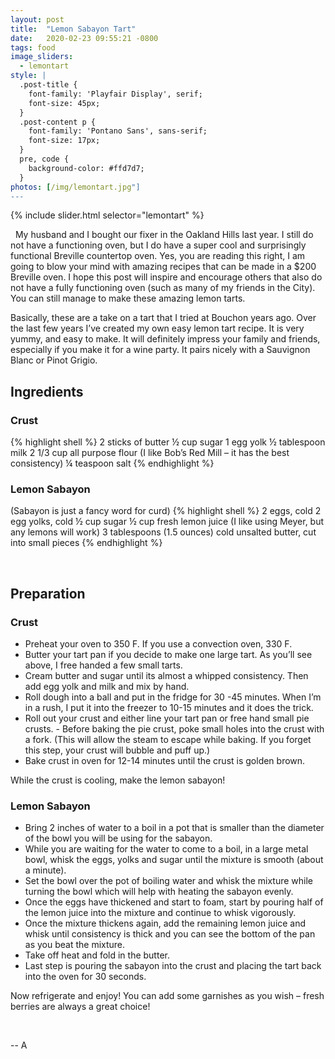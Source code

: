 ```yaml
---
layout: post
title:  "Lemon Sabayon Tart"
date:   2020-02-23 09:55:21 -0800
tags: food
image_sliders:
  - lemontart
style: |
  .post-title {
    font-family: 'Playfair Display', serif;
    font-size: 45px;
  }
  .post-content p {
    font-family: 'Pontano Sans', sans-serif;
    font-size: 17px;
  }
  pre, code {
    background-color: #ffd7d7;
  }
photos: [/img/lemontart.jpg"]
---
```


{% include slider.html selector="lemontart" %}

&nbsp;
My husband and I bought our fixer in the Oakland Hills last year. I still do not have a functioning oven, but I do have a super cool and surprisingly functional Breville countertop oven. Yes, you are reading this right, I am going to blow your mind with amazing recipes that can be made in a $200 Breville oven. I hope this post will inspire and encourage others that also do not have a fully functioning oven (such as many of my friends in the City). You can still manage to make these amazing lemon tarts.

Basically, these are a take on a tart that I tried at Bouchon years ago. Over the last few years I’ve created my own easy lemon tart recipe. It is very yummy, and easy to make. It will definitely impress your family and friends, especially if you make it for a wine party. It pairs nicely with a Sauvignon Blanc or Pinot Grigio.

## Ingredients
### Crust
{% highlight shell %}
2 sticks of butter
½ cup sugar
1 egg yolk
½ tablespoon milk
2 1/3 cup all purpose flour (I like Bob’s Red Mill – it has the best consistency)
¼ teaspoon salt
{% endhighlight %}

### Lemon Sabayon
(Sabayon is just a fancy word for curd)
{% highlight shell %}
2 eggs, cold
2 egg yolks, cold
½ cup sugar
½ cup fresh lemon juice (I like using Meyer, but any lemons will work)
3 tablespoons (1.5 ounces) cold unsalted butter, cut into small pieces
{% endhighlight %}

&nbsp;


## Preparation
### Crust

- Preheat your oven to 350 F. If you use a convection oven, 330 F.
- Butter your tart pan if you decide to make one large tart. As you’ll see above, I free handed a few small tarts.
- Cream butter and sugar until its almost a whipped consistency. Then add egg yolk and milk and mix by hand.
- Roll dough into a ball and put in the fridge for 30 -45 minutes. When I’m in a rush, I put it into the freezer to 10-15 minutes and it does the trick.
- Roll out your crust and either line your tart pan or free hand small pie crusts. - Before baking the pie crust, poke small holes into the crust with a fork. (This will allow the steam to escape while baking. If you forget this step, your crust will bubble and puff up.)
- Bake crust in oven for 12-14 minutes until the crust is golden brown.

While the crust is cooling, make the lemon sabayon!

### Lemon Sabayon
- Bring 2 inches of water to a boil in a pot that is smaller than the diameter of the bowl you will be using for the sabayon.
- While you are waiting for the water to come to a boil, in a large metal bowl, whisk the eggs, yolks and sugar until the mixture is smooth (about a minute).
- Set the bowl over the pot of boiling water and whisk the mixture while turning the bowl which will help with heating the sabayon evenly.
- Once the eggs have thickened and start to foam, start by pouring half of the lemon juice into the mixture and continue to whisk vigorously.
- Once the mixture thickens again, add the remaining lemon juice and whisk until consistency is thick and you can see the bottom of the pan as you beat the mixture.
- Take off heat and fold in the butter.
- Last step is pouring the sabayon into the crust and placing the tart back into the oven for 30 seconds.


Now refrigerate and enjoy! You can add some garnishes as you wish – fresh berries are always a great choice!


&nbsp;

-- A
